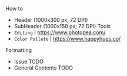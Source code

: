 How to
- Header (1000x300 px; 72 DPI)
- SubHeader (1000x150 px; 72 DPI)
Tools
- `Editing` | https://www.photopea.com/
- `Color Pallete` | https://www.happyhues.co/

Formatting
- Issue TODO
- General Contents TODO
